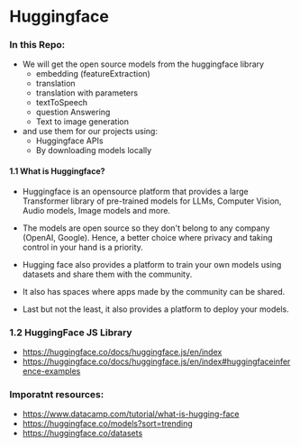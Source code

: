 # Huggingface

### In this Repo:

- We will get the open source models from the huggingface library
  - embedding (featureExtraction)
  - translation
  - translation with parameters
  - textToSpeech
  - question Answering
  - Text to image generation
- and use them for our projects using:
  - Huggingface APIs
  - By downloading models locally

#### 1.1 What is Huggingface?

- Huggingface is an opensource platform that provides a large Transformer library of pre-trained models for LLMs, Computer Vision, Audio models, Image models and more.

- The models are open source so they don't belong to any company (OpenAI, Google). Hence, a better choice where privacy and taking control in your hand is a priority.

- Hugging face also provides a platform to train your own models using datasets and share them with the community.

- It also has spaces where apps made by the community can be shared.

- Last but not the least, it also provides a platform to deploy your models.

### 1.2 HuggingFace JS Library

- https://huggingface.co/docs/huggingface.js/en/index
- https://huggingface.co/docs/huggingface.js/en/index#huggingfaceinference-examples

### Imporatnt resources:

- https://www.datacamp.com/tutorial/what-is-hugging-face
- https://huggingface.co/models?sort=trending
- https://huggingface.co/datasets
